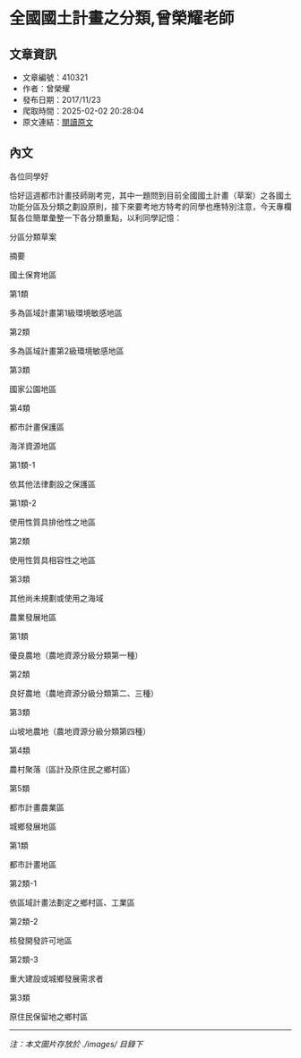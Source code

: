# 全國國土計畫之分類,曾榮耀老師

## 文章資訊
- 文章編號：410321
- 作者：曾榮耀
- 發布日期：2017/11/23
- 爬取時間：2025-02-02 20:28:04
- 原文連結：[閱讀原文](https://real-estate.get.com.tw/Columns/detail.aspx?no=410321)

## 內文
各位同學好

恰好這週都市計畫技師剛考完，其中一題問到目前全國國土計畫（草案）之各國土功能分區及分類之劃設原則，接下來要考地方特考的同學也應特別注意，今天專欄幫各位簡單彙整一下各分類重點，以利同學記憶：

分區分類草案

摘要

國土保育地區

第1類

多為區域計畫第1級環境敏感地區

第2類

多為區域計畫第2級環境敏感地區

第3類

國家公園地區

第4類

都市計畫保護區

海洋資源地區

第1類-1

依其他法律劃設之保護區

第1類-2

使用性質具排他性之地區

第2類

使用性質具相容性之地區

第3類

其他尚未規劃或使用之海域

農業發展地區

第1類

優良農地（農地資源分級分類第一種）

第2類

良好農地（農地資源分級分類第二、三種）

第3類

山坡地農地（農地資源分級分類第四種）

第4類

農村聚落（區計及原住民之鄉村區）

第5類

都市計畫農業區

城鄉發展地區

第1類

都市計畫地區

第2類-1

依區域計畫法劃定之鄉村區、工業區

第2類-2

核發開發許可地區

第2類-3

重大建設或城鄉發展需求者

第3類

原住民保留地之鄉村區

---
*注：本文圖片存放於 ./images/ 目錄下*
